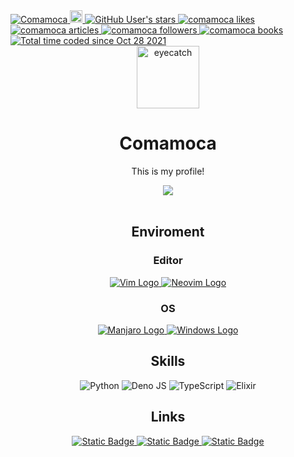  <div aligin="center"> 

  <a href="https://github.com/Comamoca/">
    <img src="https://komarev.com/ghpvc/?username=Comamoca&style=flat-square" alt="Comamoca" />
  </a>
  <a href="https://github.com/Comamoca">
    <img height="20" src="https://img.shields.io/github/followers/Comamoca?label=follow&logo=github&style=flat-square" />
  </a>
  <a href="https://github.com/Comamoca">
      <img alt="GitHub User's stars" src="https://img.shields.io/github/stars/Comamoca?style=flat-square&logo=Github">
  </a>

 <!-- Zenn -->

 <!-- Like のバッジ -->
  <a href="https://zenn.dev/comamoca">
    <img src="https://zenn.badge.nikaera.com/s/comamoca/likes?style=flat-square" alt="comamoca likes" />
  </a>

  <!-- Articles のバッジ -->
  <a href="https://zenn.dev/comamoca/articles">
    <img src="https://zenn.badge.nikaera.com/s/comamoca/articles?style=flat-square" alt="comamoca articles" />
  </a>

  <!-- Followers のバッジ -->
  <a href="https://zenn.dev/comamoca/followers">
    <img src="https://zenn.badge.nikaera.com/s/comamoca/followers?style=flat-square" alt="comamoca followers" />
  </a>

  <!-- Books のバッジ -->
  <a href="https://zenn.dev/comamoca/books">
    <img src="https://zenn.badge.nikaera.com/s/comamoca/books?style=flat-square" alt="comamoca books" />
  </a>

  <a href="https://wakatime.com/@aff9e362-de3f-4144-af42-7988698ddf15">
    <img src="https://wakatime.com/badge/user/aff9e362-de3f-4144-af42-7988698ddf15.svg" alt="Total time coded since Oct 28 2021" />
  </a>
<div>

<div align="center">

<img src="https://emoji2svg.deno.dev/api/🦊" alt="eyecatch" height="100">

# Comamoca

This is my profile!

<img src="https://kusa-image.deno.dev/?user=comamoca">

<br>
<br>

<!-- </div> -->
<!--  -->
<!-- <div aligin="center"> -->

## Enviroment

### Editor

<a href="https://www.vim.org/">
  <img alt="Vim Logo" src="https://img.shields.io/badge/Vim- ?style=for-the-badge&logo=Vim&logoColor=%23019331&labelColor=%23555555&color=%23019331">
</a>

<a href="https://neovim.io/">
  <img alt="Neovim Logo" src="https://img.shields.io/badge/Neovim- ?style=for-the-badge&logo=Neovim&logoColor=%237eb863&labelColor=%23555555&color=%237eb863">
</a>

### OS

<a href="https://manjaro.org/">
<img alt="Manjaro Logo" src="https://img.shields.io/badge/Manjaro- ?style=for-the-badge&logo=Manjaro&logoColor=%2335bfa4&labelColor=%23555555&color=%2335bfa4">
</a>

<a href="https://www.microsoft.com/windows/">
  <img alt="Windows Logo" src="https://img.shields.io/badge/Windows- ?style=for-the-badge&logo=windows11&logoColor=%2300a8e8&color=%23555555">
</a>

## Skills

![Python](https://img.shields.io/badge/python-3670A0?style=for-the-badge&logo=python&logoColor=ffdd54)
![Deno JS](https://img.shields.io/badge/deno%20js-000000?style=for-the-badge&logo=deno&logoColor=white)
![TypeScript](https://img.shields.io/badge/typescript-%23007ACC.svg?style=for-the-badge&logo=typescript&logoColor=white)
![Elixir](https://img.shields.io/badge/elixir-%234B275F.svg?style=for-the-badge&logo=elixir&logoColor=white)

## Links

<a href="https://bsky.app/profile/comamoca.dev">
  <img alt="Static Badge" src="https://img.shields.io/badge/Bluesky- ?style=flat-square&logo=bluesky&color=%23555555">
</a>
<a href="https://vrchat.com/home/user/usr_695212b9-72ea-4503-8109-47eb12d02a5d">
  <img alt="Static Badge" src="https://img.shields.io/badge/VRChat- ?style=flat-square&color=%23555555">
</a>

<a href="https://discord.com/users/comamoca">
  <img alt="Static Badge" src="https://img.shields.io/badge/Discord- ?style=flat-square&logo=discord&color=%23555555">
</a>

</div>

